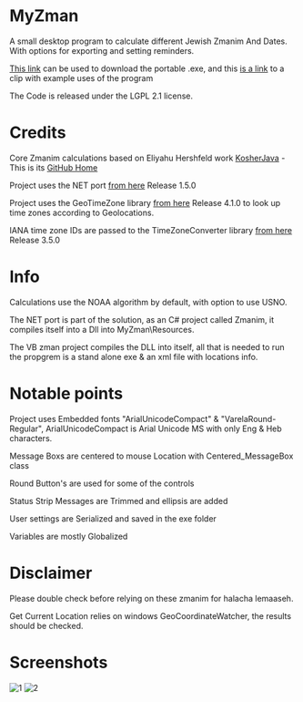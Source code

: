 # MyZman
A small desktop program to calculate different Jewish Zmanim And Dates. With options for exporting and setting reminders.

[This link](https://downgit.github.io/#/home?url=https://github.com/NykUser/MyZman/tree/master/MyZmanPortable) can be used to download the portable .exe, 
and this [is a link](https://github.com/NykUser/MyZman/blob/master/MyZmanPortable/eng.mp4) to a clip with example uses of the program

The Code is released under the LGPL 2.1 license.

# Credits
Core Zmanim calculations based on Eliyahu Hershfeld work [KosherJava](https://kosherjava.com/) - This is its [GitHub Home](https://github.com/KosherJava/zmanim)

Project uses the NET port [from here](https://github.com/Yitzchok/Zmanim) Release 1.5.0

Project uses the GeoTimeZone library [from here](https://github.com/mattjohnsonpint/GeoTimeZone) Release 4.1.0 to look up time zones according to Geolocations.

IANA time zone IDs are passed to the TimeZoneConverter library [from here](https://github.com/mattjohnsonpint/TimeZoneConverter) Release 3.5.0

# Info
Calculations use the NOAA algorithm by default, with option to use USNO.

The NET port is part of the solution, as an C# project called Zmanim, it compiles itself into a Dll into MyZman\Resources\.

The VB zman project compiles the DLL into itself, all that is needed to run the propgrem is a stand alone exe & an xml file with locations info.

# Notable points
Project uses Embedded fonts "ArialUnicodeCompact" & "VarelaRound-Regular", ArialUnicodeCompact is Arial Unicode MS with only Eng & Heb characters.

Message Boxs are centered to mouse Location with Centered_MessageBox class

Round Button's are used for some of the controls

Status Strip Messages are Trimmed and ellipsis are added 

User settings are Serialized and saved in the exe folder

Variables are mostly Globalized 

# Disclaimer
Please double check before relying on these zmanim for halacha lemaaseh.

Get Current Location relies on windows GeoCoordinateWatcher, the results should be checked.

# Screenshots
![1](https://user-images.githubusercontent.com/83419922/129582704-c70581a7-2ead-467a-a055-553da29555fe.jpg)
![2](https://user-images.githubusercontent.com/83419922/129582744-d270cc55-60b1-4867-a61c-532982cedd1a.jpg)

